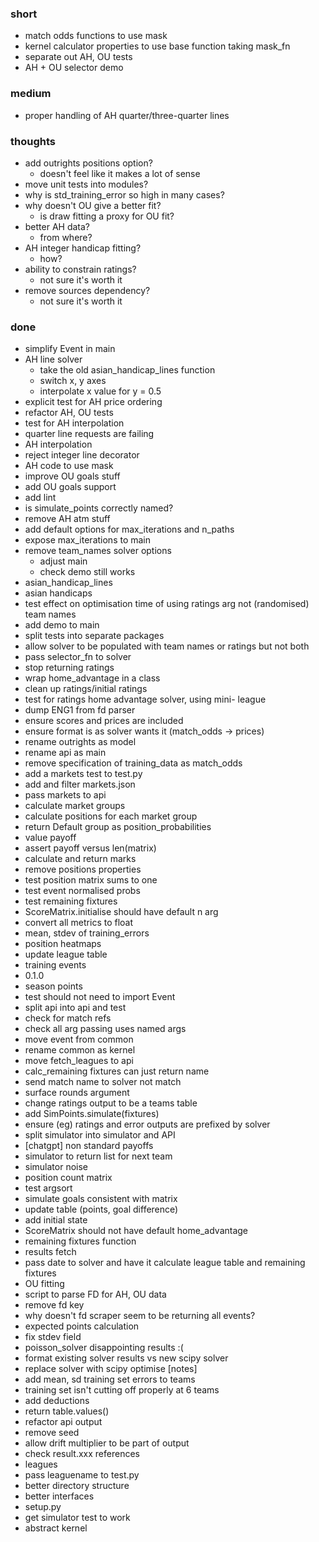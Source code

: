 ### short

- match odds functions to use mask
- kernel calculator properties to use base function taking mask_fn
- separate out AH, OU tests
- AH + OU selector demo

### medium

- proper handling of AH quarter/three-quarter lines

### thoughts

- add outrights positions option?
  - doesn't feel like it makes a lot of sense
- move unit tests into modules?
- why is std_training_error so high in many cases?
- why doesn't OU give a better fit?
  - is draw fitting a proxy for OU fit?
- better AH data?
  - from where?
- AH integer handicap fitting?
  - how?
- ability to constrain ratings?
  - not sure it's worth it
- remove sources dependency?
  - not sure it's worth it

### done

- simplify Event in main
- AH line solver
  - take the old asian_handicap_lines function
  - switch x, y axes
  - interpolate x value for y = 0.5
- explicit test for AH price ordering
- refactor AH, OU tests
- test for AH interpolation
- quarter line requests are failing
- AH interpolation
- reject integer line decorator
- AH code to use mask
- improve OU goals stuff
- add OU goals support
- add lint 
- is simulate_points correctly named?
- remove AH atm stuff
- add default options for max_iterations and n_paths
- expose max_iterations to main
- remove team_names solver options
  - adjust main
  - check demo still works
- asian_handicap_lines
- asian handicaps
- test effect on optimisation time of using ratings arg not (randomised) team names
- add demo to main 
- split tests into separate packages
- allow solver to be populated with team names or ratings but not both
- pass selector_fn to solver
- stop returning ratings
- wrap home_advantage in a class
- clean up ratings/initial ratings
- test for ratings home advantage solver, using mini- league
- dump ENG1 from fd parser
- ensure scores and prices are included
- ensure format is as solver wants it (match_odds -> prices)
- rename outrights as model
- rename api as main
- remove specification of training_data as match_odds
- add a markets test to test.py
- add and filter markets.json
- pass markets to api
- calculate market groups
- calculate positions for each market group
- return Default group as position_probabilities
- value payoff
- assert payoff versus len(matrix)
- calculate and return marks
- remove positions properties
- test position matrix sums to one
- test event normalised probs
- test remaining fixtures
- ScoreMatrix.initialise should have default n arg
- convert all metrics to float
- mean, stdev of training_errors
- position heatmaps
- update league table
- training events
- 0.1.0
- season points
- test should not need to import Event
- split api into api and test 
- check for match refs
- check all arg passing uses named args
- move event from common
- rename common as kernel
- move fetch_leagues to api
- calc_remaining fixtures can just return name
- send match name to solver not match
- surface rounds argument
- change ratings output to be a teams table
- add SimPoints.simulate(fixtures)
- ensure (eg) ratings and error outputs are prefixed by solver 
- split simulator into simulator and API
- [chatgpt] non standard payoffs 
- simulator to return list for next team
- simulator noise
- position count matrix
- test argsort
- simulate goals consistent with matrix
- update table (points, goal difference)
- add initial state
- ScoreMatrix should not have default home_advantage
- remaining fixtures function
- results fetch
- pass date to solver and have it calculate league table and remaining fixtures
- OU fitting
- script to parse FD for AH, OU data
- remove fd key
- why doesn't fd scraper seem to be returning all events?
- expected points calculation
- fix stdev field
- poisson_solver disappointing results :(
- format existing solver results vs new scipy solver
- replace solver with scipy optimise [notes]
- add mean, sd training set errors to teams
- training set isn't cutting off properly at 6 teams
- add deductions
- return table.values()
- refactor api output
- remove seed
- allow drift multiplier to be part of output
- check result.xxx references
- leagues
- pass leaguename to test.py
- better directory structure
- better interfaces
- setup.py
- get simulator test to work
- abstract kernel

